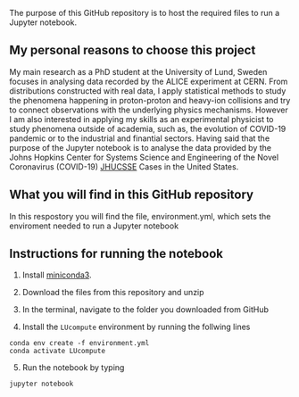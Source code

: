 The purpose of this GitHub repository is to host the required files to run a Jupyter notebook.

## My personal reasons to choose this project
My main research as a PhD student at the University of Lund, Sweden focuses in analysing data recorded by the ALICE experiment at CERN. From distributions constructed with real data, I apply statistical methods to study the phenomena happening in proton-proton and heavy-ion collisions and try to connect observations with the underlying physics mechanisms.
However I am also interested in applying my skills as an experimental physicist to study phenomena outside of academia, such as, the evolution of COVID-19 pandemic or to the industrial and finantial sectors. Having said that the purpose of the Jupyter notebook is to analyse the data provided by the Johns Hopkins Center for Systems Science and Engineering of the Novel Coronavirus (COVID-19) [JHUCSSE](https://github.com/CSSEGISandData) Cases in the United States.


## What you will find in this GitHub repository

In this respostory you will find the file, environment.yml, which sets the enviroment needed to run a Jupyter notebook 

## Instructions for running the notebook

1. Install [miniconda3](https://docs.conda.io/en/latest/miniconda.html).

2. Download the files from this repository and unzip

3. In the terminal, navigate to the folder you downloaded from GitHub

4. Install the ``` LUcompute ``` environment by running the follwing lines  
	
  ```
  conda env create -f environment.yml
  conda activate LUcompute	  
  ```
5. Run the notebook by typing
```
jupyter notebook
```
